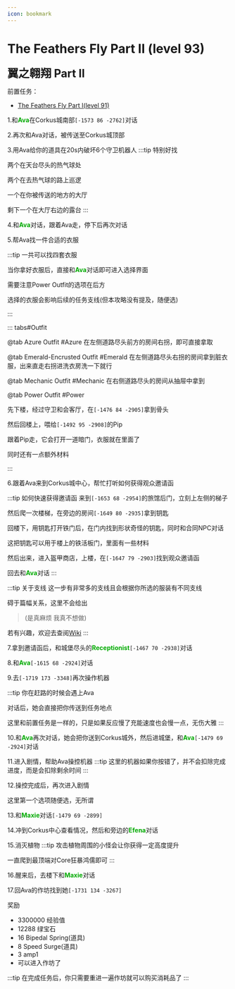 ```yaml
---
icon: bookmark
---
```

# The Feathers Fly Part II (level 93)

<span style="font-size: 25px;">**翼之翱翔 Part II**</span>

前置任务：
+ [The Feathers Fly Part I(level 91)](/quests/lvl91-100/level%2091%20-%20the%20feathers%20fly%20part%20i.html)

1.和<font color=00AA00>**Ava**</font>在Corkus城南部`[-1573 86 -2762]`对话

2.再次和Ava对话，被传送至Corkus城顶部

3.用Ava给你的道具在20s内破坏6个守卫机器人
:::tip
特别好找

两个在天台尽头的热气球处

两个在去热气球的路上巡逻

一个在你被传送的地方的大厅

剩下一个在大厅右边的露台
:::

4.和<font color=00AA00>**Ava**</font>对话，跟着Ava走，停下后再次对话

5.帮Ava找一件合适的衣服

:::tip
一共可以找四套衣服

当你拿好衣服后，直接和<font color=00AA00>**Ava**</font>对话即可进入选择界面

需要注意Power Outfit的选项在后方

选择的衣服会影响后续的任务支线(但本攻略没有提及，随便选)

:::

::: tabs#Outfit


@tab Azure Outfit #Azure
在左侧道路尽头前方的房间右拐，即可直接拿取

@tab Emerald-Encrusted Outfit #Emerald
在左侧道路尽头右拐的房间拿到脏衣服，出来直走右拐进洗衣房洗一下就行

@tab Mechanic Outfit #Mechanic
在右侧道路尽头的房间从抽屉中拿到

@tab Power Outfit #Power

先下楼，经过守卫和会客厅，在`[-1476 84 -2905]`拿到骨头

然后回楼上，喂给`[-1492 95 -2908]`的Pip

跟着Pip走，它会打开一道暗门，衣服就在里面了

同时还有一点额外材料


:::

6.跟着Ava来到Corkus城中心，帮忙打听如何获得观众邀请函

:::tip 如何快速获得邀请函
来到`[-1653 68 -2954]`的旅馆后门，立刻上左侧的梯子

然后爬一次楼梯，在旁边的房间`[-1649 80 -2935]`拿到钥匙

回楼下，用钥匙打开铁门后，在门内找到形状奇怪的钥匙，同时和合同NPC对话

这把钥匙可以用于楼上的铁活板门，里面有一些材料

然后出来，进入盔甲商店，上楼，在`[-1647 79 -2903]`找到观众邀请函

回去和<font color=00AA00>**Ava**</font>对话
:::

:::tip 关于支线
这一步有非常多的支线且会根据你所选的服装有不同支线

碍于篇幅关系，这里不会给出

>(是真麻烦 我真不想做)

若有兴趣，欢迎去查阅[Wiki](https://wynncraft.fandom.com/wiki/The_Feathers_Fly_Part_II)
:::

7.拿到邀请函后，和城堡尽头的<font color=00AA00>**Receptionist**</font>`[-1467 70 -2938]`对话

8.和<font color=00AA00>**Ava**</font>`[-1615 68 -2924]`对话

9.去`[-1719 173 -3348]`再次操作机器

:::tip
你在赶路的时候会遇上Ava

对话后，她会直接把你传送到任务地点

这里和前置任务是一样的，只是如果反应慢了充能速度也会慢一点，无伤大雅
:::

10.和<font color=00AA00>**Ava**</font>再次对话，她会把你送到Corkus城外，然后进城堡，和<font color=00AA00>**Ava**</font>`[-1479 69 -2924]`对话

11.进入剧情，帮助Ava操控机器
:::tip
这里的机器如果你按错了，并不会扣除完成进度，而是会扣除剩余时间
:::

12.操控完成后，再次进入剧情

这里第一个选项随便选，无所谓

13.和<font color=00AA00>**Maxie**</font>对话`[-1479 69 -2899]`

14.冲到Corkus中心查看情况，然后和旁边的<font color=00AA00>**Efena**</font>对话

15.消灭植物
:::tip
攻击植物周围的小怪会让你获得一定高度提升

一直爬到最顶端对Core狂暴鸿儒即可
:::

16.醒来后，去楼下和<font color=00AA00>**Maxie**</font>对话

17.回Ava的作坊找到她`[-1731 134 -3267]`

奖励
+ 3300000 经验值
+ 12288 绿宝石
+ 16 Bipedal Spring(道具)
+ 8 Speed Surge(道具)
+ 3 amp1
+ 可以进入作坊了

:::tip
在完成任务后，你只需要重进一遍作坊就可以购买消耗品了
:::